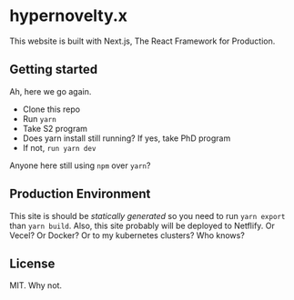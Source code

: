 # hypernovelty.x
This website is built with Next.js, The React Framework for Production.

## Getting started
Ah, here we go again.

- Clone this repo
- Run `yarn`
- Take S2 program
- Does yarn install still running? If yes, take PhD program
- If not, `run yarn dev`

Anyone here still using `npm` over `yarn`?

## Production Environment
This site is should be _statically generated_ so you need to run `yarn export` than `yarn build`. Also, this site probably will be deployed to Netflify. Or Vecel? Or Docker? Or to my kubernetes clusters? Who knows?

## License
MIT. Why not.